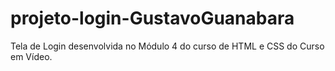 # projeto-login-GustavoGuanabara
 Tela de Login desenvolvida no Módulo 4 do curso de HTML e CSS do Curso em Vídeo.
